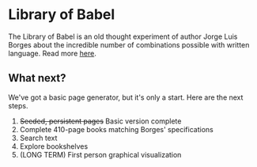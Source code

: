 # Library of Babel

The Library of Babel is an old thought experiment of author Jorge Luis Borges about the incredible number of combinations possible with written language. Read more [here](https://en.wikipedia.org/wiki/The_Library_of_Babel).

## What next?

We've got a basic page generator, but it's only a start. Here are the next steps.

1. ~~Seeded, persistent pages~~ Basic version complete
2. Complete 410-page books matching Borges' specifications
3. Search text
4. Explore bookshelves
5. (LONG TERM) First person graphical visualization